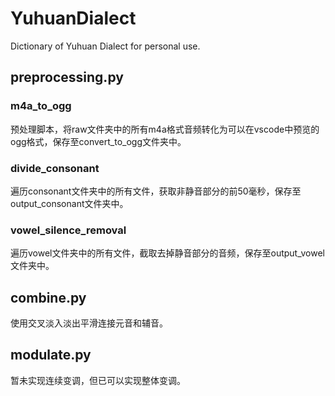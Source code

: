 # YuhuanDialect
Dictionary of Yuhuan Dialect for personal use.


## preprocessing.py
### m4a_to_ogg
预处理脚本，将raw文件夹中的所有m4a格式音频转化为可以在vscode中预览的ogg格式，保存至convert_to_ogg文件夹中。
### divide_consonant
遍历consonant文件夹中的所有文件，获取非静音部分的前50毫秒，保存至output_consonant文件夹中。
### vowel_silence_removal
遍历vowel文件夹中的所有文件，截取去掉静音部分的音频，保存至output_vowel文件夹中。

## combine.py
使用交叉淡入淡出平滑连接元音和辅音。

## modulate.py
暂未实现连续变调，但已可以实现整体变调。

